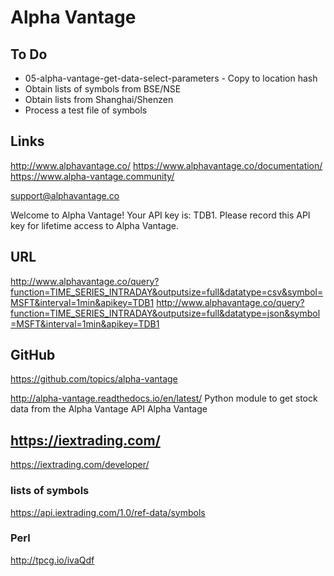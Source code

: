 

# Alpha Vantage


## To Do

* 05-alpha-vantage-get-data-select-parameters - Copy to location hash
* Obtain lists of symbols from BSE/NSE
* Obtain lists from Shanghai/Shenzen
* Process a test file of symbols


## Links

http://www.alphavantage.co/
https://www.alphavantage.co/documentation/
https://www.alpha-vantage.community/

support@alphavantage.co

Welcome to Alpha Vantage! Your API key is: TDB1. Please record this API key for lifetime access to Alpha Vantage.


## URL

http://www.alphavantage.co/query?function=TIME_SERIES_INTRADAY&outputsize=full&datatype=csv&symbol=MSFT&interval=1min&apikey=TDB1
http://www.alphavantage.co/query?function=TIME_SERIES_INTRADAY&outputsize=full&datatype=json&symbol=MSFT&interval=1min&apikey=TDB1


## GitHub

https://github.com/topics/alpha-vantage

http://alpha-vantage.readthedocs.io/en/latest/
Python module to get stock data from the Alpha Vantage API Alpha Vantage

## https://iextrading.com/

https://iextrading.com/developer/

### lists of symbols

https://api.iextrading.com/1.0/ref-data/symbols



### Perl

http://tpcg.io/ivaQdf
